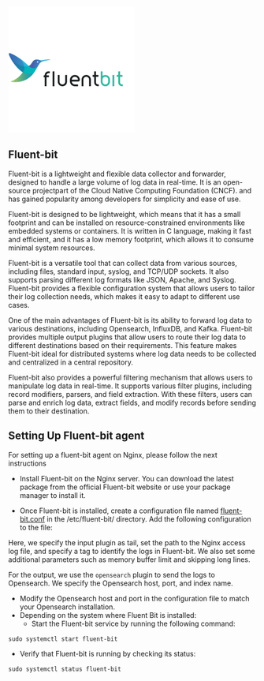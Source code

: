 ![](fluentbit.png)

## Fluent-bit 

Fluent-bit is a lightweight and flexible data collector and forwarder, designed to handle a large volume of log data in real-time.
It is an open-source projectpart of the Cloud Native Computing Foundation (CNCF). and has gained popularity among developers for simplicity and ease of use.

Fluent-bit is designed to be lightweight, which means that it has a small footprint and can be installed on resource-constrained environments like embedded systems or containers. It is written in C language, making it fast and efficient, and it has a low memory footprint, which allows it to consume minimal system resources.

Fluent-bit is a versatile tool that can collect data from various sources, including files, standard input, syslog, and TCP/UDP sockets. It also supports parsing different log formats like JSON, Apache, and Syslog. Fluent-bit provides a flexible configuration system that allows users to tailor their log collection needs, which makes it easy to adapt to different use cases.

One of the main advantages of Fluent-bit is its ability to forward log data to various destinations, including Opensearch, InfluxDB, and Kafka. Fluent-bit provides multiple output plugins that allow users to route their log data to different destinations based on their requirements. This feature makes Fluent-bit ideal for distributed systems where log data needs to be collected and centralized in a central repository.

Fluent-bit also provides a powerful filtering mechanism that allows users to manipulate log data in real-time. It supports various filter plugins, including record modifiers, parsers, and field extraction. With these filters, users can parse and enrich log data, extract fields, and modify records before sending them to their destination.

## Setting Up Fluent-bit agent 

For setting up a fluent-bit agent on Nginx, please follow the next instructions

- Install Fluent-bit on the Nginx server. You can download the latest package from the official Fluent-bit website or use your package manager to install it.

- Once Fluent-bit is installed, create a configuration file named [fluent-bit.conf](fluent-bit.conf) in the /etc/fluent-bit/ directory. Add the following configuration to the file:

Here, we specify the input plugin as tail, set the path to the Nginx access log file, and specify a tag to identify the logs in Fluent-bit. We also set some additional parameters such as memory buffer limit and skipping long lines.

For the output, we use the `opensearch` plugin to send the logs to Opensearch. We specify the Opensearch host, port, and index name.

   - Modify the Opensearch host and port in the configuration file to match your Opensearch installation.
   - Depending on the system where Fluent Bit is installed:
     - Start the Fluent-bit service by running the following command:

```text
sudo systemctl start fluent-bit
```
- Verify that Fluent-bit is running by checking its status:
```text
sudo systemctl status fluent-bit
```